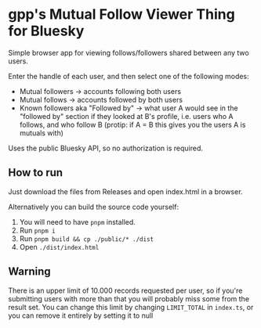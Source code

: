 # gpp's Mutual Follow Viewer Thing for Bluesky

Simple browser app for viewing follows/followers shared between any two users.

Enter the handle of each user, and then select one of the following modes:

- Mutual followers → accounts following both users
- Mutual follows → accounts followed by both users
- Known followers aka "Followed by" → what user A would see in the "followed by" section if they looked at B's profile, i.e. users who A follows, and who follow B (protip: if A = B this gives you the users A is mutuals with)

Uses the public Bluesky API, so no authorization is required.

## How to run

Just download the files from Releases and open index.html in a browser.

Alternatively you can build the source code yourself:

1. You will need to have `pnpm` installed.
2. Run `pnpm i`
3. Run `pnpm build && cp ./public/* ./dist`
4. Open `./dist/index.html`

## Warning

There is an upper limit of 10.000 records requested per user, so if you're submitting users with more than that you will probably miss some from the result set. You can change this limit by changing `LIMIT_TOTAL` in `index.ts`, or you can remove it entirely by setting it to null
